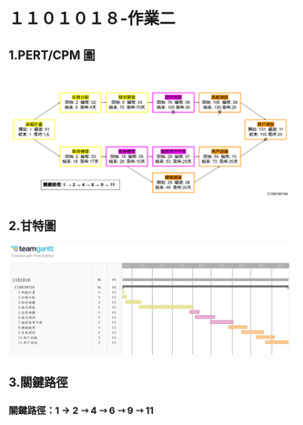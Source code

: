 # １１０１０１８-作業二
## 1.PERT/CPM 圖
![image](1101018aahw1.png)
## 2.甘特圖
![image](1101018aahw2.PNG)
## 3.關鍵路徑
### 關鍵路徑：1 → 2 ⇾ 4 ⇾ 6 ⇾ 9 ⇾ 11
